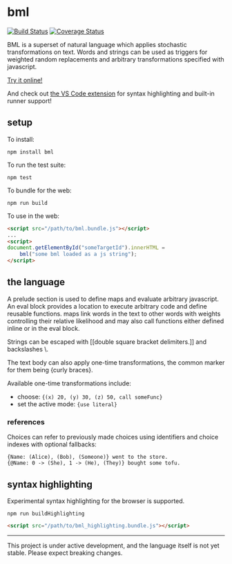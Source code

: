 # bml

[![Build Status](https://travis-ci.org/ajyoon/bml.svg?branch=master)](https://app.travis-ci.com/github/ajyoon/bml) [![Coverage Status](https://coveralls.io/repos/github/ajyoon/bml/badge.svg?branch=master)](https://coveralls.io/github/ajyoon/bml?branch=master)

BML is a superset of natural language which applies stochastic transformations
on text. Words and strings can be used as triggers for weighted random
replacements and arbitrary transformations specified with javascript.

[Try it online!](https://sandbox.bml-lang.org)

And check out [the VS Code extension](https://marketplace.visualstudio.com/items?itemName=bml-lang.bml-vscode) for syntax highlighting and built-in runner support!

## setup

To install:
```
npm install bml
```

To run the test suite:
```
npm test
```

To bundle for the web:
```
npm run build
```

To use in the web:
```html
<script src="/path/to/bml.bundle.js"></script>
...
<script>
document.getElementById("someTargetId").innerHTML =
    bml("some bml loaded as a js string");
</script>
```

## the language

A prelude section is used to define maps and evaluate arbitrary
javascript. An eval block provides a location to execute arbitrary code
and define reusable functions. maps link words in the text to other words
with weights controlling their relative likelihood and may also call functions
either defined inline or in the eval block.

Strings can be escaped with [[double square bracket delimiters.]] and backslashes \\.

The text body can also apply one-time transformations, the common marker
for them being {curly braces}.

Available one-time transformations include:

* choose: `{(x) 20, (y) 30, (z) 50, call someFunc}`
* set the active mode: `{use literal}`

### references

Choices can refer to previously made choices using identifiers and choice indexes with optional fallbacks:

```bml
{Name: (Alice), (Bob), (Someone)} went to the store.
{@Name: 0 -> (She), 1 -> (He), (They)} bought some tofu.
```

## syntax highlighting

Experimental syntax highlighting for the browser is supported.
```
npm run buildHighlighting
```
```html
<script src="/path/to/bml_highlighting.bundle.js"></script>
```

---

This project is under active development, and the language itself is not yet stable. Please expect breaking changes.
